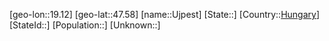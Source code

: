 ﻿---
location: [47.58,19.12]
type: City
tags:
- geo/City


SpocWebEntityId: 35099
isDeleted: false
confidential: public

---
[geo-lon::19.12]
[geo-lat::47.58]
[name::Ujpest]
[State::]
[Country::[Hungary](geo/Continent/Europe/Hungary.md)]
[StateId::]
[Population::]
[Unknown::]

